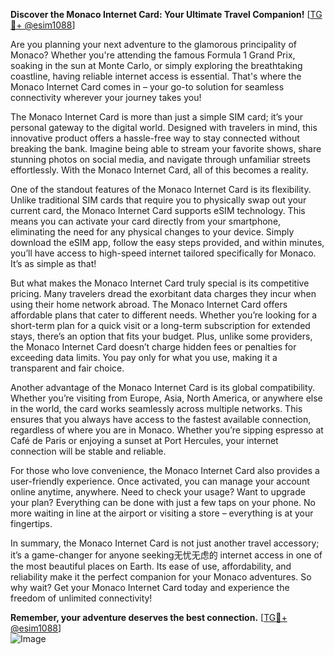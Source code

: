**Discover the Monaco Internet Card: Your Ultimate Travel Companion!** [[TG💪+ @esim1088](https://t.me/s/esim1088)]

Are you planning your next adventure to the glamorous principality of Monaco? Whether you're attending the famous Formula 1 Grand Prix, soaking in the sun at Monte Carlo, or simply exploring the breathtaking coastline, having reliable internet access is essential. That's where the Monaco Internet Card comes in – your go-to solution for seamless connectivity wherever your journey takes you!

The Monaco Internet Card is more than just a simple SIM card; it’s your personal gateway to the digital world. Designed with travelers in mind, this innovative product offers a hassle-free way to stay connected without breaking the bank. Imagine being able to stream your favorite shows, share stunning photos on social media, and navigate through unfamiliar streets effortlessly. With the Monaco Internet Card, all of this becomes a reality.

One of the standout features of the Monaco Internet Card is its flexibility. Unlike traditional SIM cards that require you to physically swap out your current card, the Monaco Internet Card supports eSIM technology. This means you can activate your card directly from your smartphone, eliminating the need for any physical changes to your device. Simply download the eSIM app, follow the easy steps provided, and within minutes, you’ll have access to high-speed internet tailored specifically for Monaco. It’s as simple as that!

But what makes the Monaco Internet Card truly special is its competitive pricing. Many travelers dread the exorbitant data charges they incur when using their home network abroad. The Monaco Internet Card offers affordable plans that cater to different needs. Whether you’re looking for a short-term plan for a quick visit or a long-term subscription for extended stays, there’s an option that fits your budget. Plus, unlike some providers, the Monaco Internet Card doesn’t charge hidden fees or penalties for exceeding data limits. You pay only for what you use, making it a transparent and fair choice.

Another advantage of the Monaco Internet Card is its global compatibility. Whether you’re visiting from Europe, Asia, North America, or anywhere else in the world, the card works seamlessly across multiple networks. This ensures that you always have access to the fastest available connection, regardless of where you are in Monaco. Whether you’re sipping espresso at Café de Paris or enjoying a sunset at Port Hercules, your internet connection will be stable and reliable.

For those who love convenience, the Monaco Internet Card also provides a user-friendly experience. Once activated, you can manage your account online anytime, anywhere. Need to check your usage? Want to upgrade your plan? Everything can be done with just a few taps on your phone. No more waiting in line at the airport or visiting a store – everything is at your fingertips.

In summary, the Monaco Internet Card is not just another travel accessory; it’s a game-changer for anyone seeking无忧无虑的 internet access in one of the most beautiful places on Earth. Its ease of use, affordability, and reliability make it the perfect companion for your Monaco adventures. So why wait? Get your Monaco Internet Card today and experience the freedom of unlimited connectivity!

**Remember, your adventure deserves the best connection.** [[TG💪+ @esim1088](https://t.me/s/esim1088)]  
![Image](https://i.postimg.cc/Y0z9fWf4/image.png)